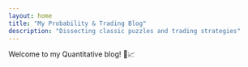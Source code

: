 ```yaml
---
layout: home
title: "My Probability & Trading Blog"
description: "Dissecting classic puzzles and trading strategies"
---
```


Welcome to my Quantitative blog! 🧠📈
